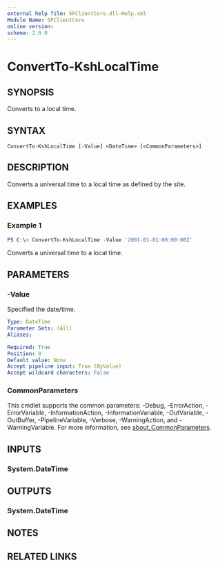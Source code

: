 ```yaml
---
external help file: SPClientCore.dll-Help.xml
Module Name: SPClientCore
online version:
schema: 2.0.0
---
```


# ConvertTo-KshLocalTime

## SYNOPSIS
Converts to a local time.

## SYNTAX

```
ConvertTo-KshLocalTime [-Value] <DateTime> [<CommonParameters>]
```

## DESCRIPTION
Converts a universal time to a local time as defined by the site.

## EXAMPLES

### Example 1
```powershell
PS C:\> ConvertTo-KshLocalTime -Value '2001-01-01:00:00:00Z'
```

Converts a universal time to a local time.

## PARAMETERS

### -Value
Specified the date/time.

```yaml
Type: DateTime
Parameter Sets: (All)
Aliases:

Required: True
Position: 0
Default value: None
Accept pipeline input: True (ByValue)
Accept wildcard characters: False
```

### CommonParameters
This cmdlet supports the common parameters: -Debug, -ErrorAction, -ErrorVariable, -InformationAction, -InformationVariable, -OutVariable, -OutBuffer, -PipelineVariable, -Verbose, -WarningAction, and -WarningVariable. For more information, see [about_CommonParameters](http://go.microsoft.com/fwlink/?LinkID=113216).

## INPUTS

### System.DateTime

## OUTPUTS

### System.DateTime

## NOTES

## RELATED LINKS
